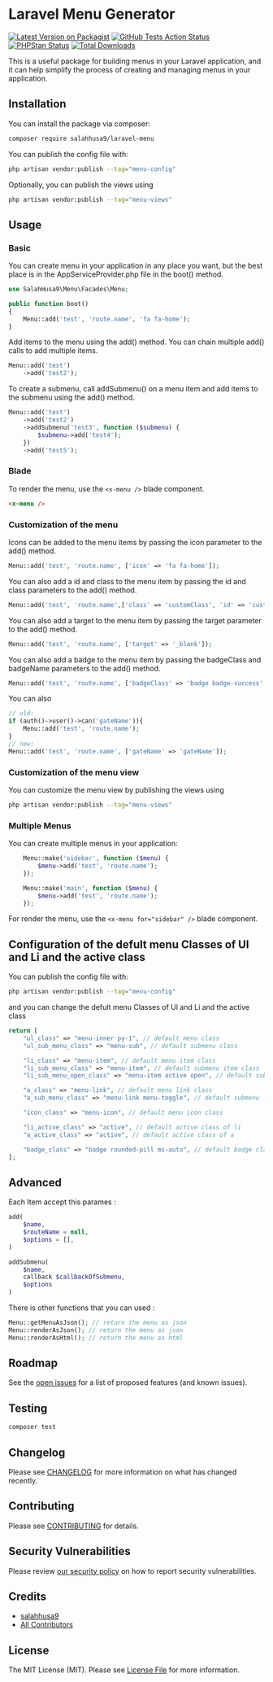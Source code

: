 # Laravel Menu Generator

[![Latest Version on Packagist](https://img.shields.io/packagist/v/salahhusa9/laravel-menu.svg?style=flat-square)](https://packagist.org/packages/salahhusa9/laravel-menu)
[![GitHub Tests Action Status](https://img.shields.io/github/actions/workflow/status/salahhusa9/laravel-menu/run-tests.yml?branch=main&label=tests&style=flat-square)](https://github.com/salahhusa9/laravel-menu/actions?query=workflow%3Arun-tests+branch%3Amain)
[![PHPStan Status](https://img.shields.io/github/actions/workflow/status/salahhusa9/laravel-menu/phpstan.yml?branch=main&label=PHPStan&style=flat-square)](https://github.com/salahhusa9/laravel-menu/actions?query=workflow%3A"Fix+PHP+code+style+issues"+branch%3Amain)
[![Total Downloads](https://img.shields.io/packagist/dt/salahhusa9/laravel-menu.svg?style=flat-square)](https://packagist.org/packages/salahhusa9/laravel-menu)

This is a useful package for building menus in your Laravel application, and it can help simplify the process of creating and managing menus in your application.

## Installation

You can install the package via composer:

```bash
composer require salahhusa9/laravel-menu
```

You can publish the config file with:

```bash
php artisan vendor:publish --tag="menu-config"
```

Optionally, you can publish the views using

```bash
php artisan vendor:publish --tag="menu-views"
```

## Usage

### Basic

You can create menu in your application in any place you want, but the best place is in the AppServiceProvider.php file in the boot() method.

```php
use SalahHusa9\Menu\Facades\Menu;

public function boot()
{
    Menu::add('test', 'route.name', 'fa fa-home');
}
```

Add items to the menu using the add() method. You can chain multiple add() calls to add multiple items.

```php
Menu::add('test')
    ->add('test2');
```

To create a submenu, call addSubmenu() on a menu item and add items to the submenu using the add() method.

```php
Menu::add('test')
    ->add('test2')
    ->addSubmenu('test3', function ($submenu) {
        $submenu->add('test4');
    })
    ->add('test5');
```

### Blade

To render the menu, use the `<x-menu />` blade component.

```html
<x-menu />
```

### Customization of the menu

Icons can be added to the menu items by passing the icon parameter to the add() method.

```php
Menu::add('test', 'route.name', ['icon' => 'fa fa-home']);
```

You can also add a id and class to the menu item by passing the id and class parameters to the add() method.

```php
Menu::add('test', 'route.name',['class' => 'customClass', 'id' => 'customId']);
```

You can also add a target to the menu item by passing the target parameter to the add() method.

```php
Menu::add('test', 'route.name', ['target' => '_blank']);
```

You can also add a badge to the menu item by passing the badgeClass and badgeName parameters to the add() method.

```php
Menu::add('test', 'route.name', ['badgeClass' => 'badge badge-success', 'badgeName' => 'New']);
```

You can also

```php
// old:
if (auth()->user()->can('gateName')){
    Menu::add('test', 'route.name');
}
// new:
Menu::add('test', 'route.name', ['gateName' => 'gateName']);
```

### Customization of the menu view

You can customize the menu view by publishing the views using

```bash
php artisan vendor:publish --tag="menu-views"
```

### Multiple Menus

You can create multiple menus in your application:

```php
    Menu::make('sidebar', function ($menu) {
        $menu->add('test', 'route.name');
    });

    Menu::make('main', function ($menu) {
        $menu->add('test', 'route.name');
    });
```

For render the menu, use the `<x-menu for="sidebar" />` blade component.

## Configuration of the defult menu Classes of Ul and Li and the active class

You can publish the config file with:

```bash
php artisan vendor:publish --tag="menu-config"
```

and you can change the defult menu Classes of Ul and Li and the active class

```php
return [
    "ul_class" => "menu-inner py-1", // default menu class
    "ul_sub_menu_class" => "menu-sub", // default submenu class

    "li_class" => "menu-item", // default menu item class
    "li_sub_menu_class" => "menu-item", // default submenu item class
    "li_sub_menu_open_class" => "menu-item active open", // default submenu item class when open

    "a_class" => "menu-link", // default menu link class
    "a_sub_menu_class" => "menu-link menu-toggle", // default submenu link class

    "icon_class" => "menu-icon", // default menu icon class

    "li_active_class" => "active", // default active class of li
    "a_active_class" => "active", // default active class of a

    "badge_class" => "badge rounded-pill ms-auto", // default badge class
];
```

## Advanced

Each Item accept this parames :

```php
add(
    $name,
    $routeName = null,
    $options = [],
)

addSubmenu(
    $name,
    callback $callbackOfSubmenu,
    $options
)
```

There is other functions that you can used :

```php
Menu::getMenuAsJson(); // return the menu as json
Menu::renderAsJson(); // return the menu as json
Menu::renderAsHtml(); // return the menu as html
```

## Roadmap

See the [open issues](../../issues) for a list of proposed features (and known issues).

## Testing

```bash
composer test
```

## Changelog

Please see [CHANGELOG](CHANGELOG.md) for more information on what has changed recently.

## Contributing

Please see [CONTRIBUTING](CONTRIBUTING.md) for details.

## Security Vulnerabilities

Please review [our security policy](../../security/policy) on how to report security vulnerabilities.

## Credits

-   [salahhusa9](https://github.com/salahhusa9)
-   [All Contributors](../../contributors)

## License

The MIT License (MIT). Please see [License File](LICENSE.md) for more information.
